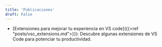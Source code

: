 ```yaml
---
title: 'Publicaciones'
draft: False
---
```


- [Extensiones para mejorar tu experiencia en VS code]({{<ref "posts/vsc_extensions.md">}}): Descubre algunas extensiones de VS Code para potenciar tu productividad.